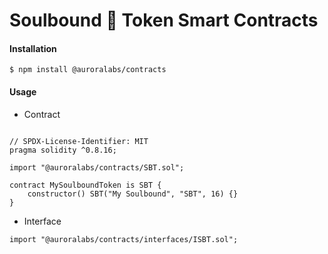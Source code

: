 # Soulbound 👻 Token Smart Contracts

#### Installation

```
$ npm install @auroralabs/contracts
```

#### Usage

- Contract

```solidity

// SPDX-License-Identifier: MIT
pragma solidity ^0.8.16;

import "@auroralabs/contracts/SBT.sol";

contract MySoulboundToken is SBT {
    constructor() SBT("My Soulbound", "SBT", 16) {}
}

```

- Interface

```solidity
import "@auroralabs/contracts/interfaces/ISBT.sol";
```

